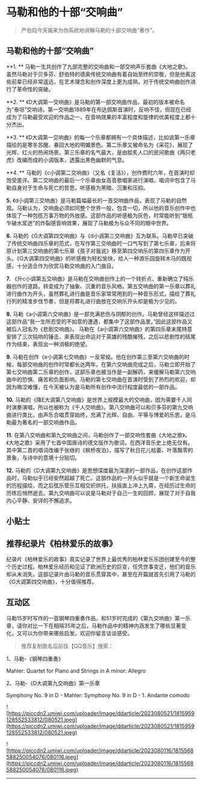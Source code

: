 # 马勒和他的十部“交响曲”

> 严伯钧今天我来为你系统地讲解马勒的十部交响曲“著作”。

## 马勒和他的十部“交响曲”

 **1. ** 马勒一生共创作了九部完整的交响曲和一部交响声乐套曲《大地之歌》。虽然马勒对于贝多芬、舒伯特的德奥传统交响曲有着自始至终的崇敬，但是他离这些前辈已经非常遥远，在艺术理念和创作深度上更为成熟，对于传统交响曲创作进行了革命性的突破。

 **2. ** 《D大调第一交响曲》是马勒的第一部交响曲作品，最初的版本被命名为“泰坦”交响诗。第一交响曲1889年在布达佩斯首演时，反响不佳，但现在已经成为了马勒最受欢迎的作品之一，在音响效果的丰富程度和旋律的优美程度上都十分杰出。

 **3. ** 《D大调第一交响曲》的每一个乐章都拥有一个具体描述，比如说第一乐章描绘的是寒冬苏醒、春回大地的明媚景色。第二乐章又被命名为《采花》，展现了光辉、红火的热闹场景。第三乐章的名气最大，是由脍炙人口的民间歌曲《两只老虎》改编而成的小调版本，透露出黑色幽默的气息。

 **4. ** 马勒的《c小调第二交响曲》（又名《复活》），创作费时六年，在首演时却饱受差评。第二交响曲的最后一个乐章由女高音歌唱家进行演唱，唱词中包含了马勒自身对于生命与死亡的哲思，听感极为黑暗、沉重和压抑。

 **5.** 《d小调第三交响曲》是马勒篇幅最长的一首交响曲作品，表现了马勒的自然观。马勒认为，交响曲必须如同整个世界一般，包含一切，所以他的音乐创作中也体现了一种包揽万事万物的外放感。这部作品的听感极为灰色，时常能听到“银瓶乍破水浆迸”的炸裂感音响效果，展现了马勒极为与众不同的眼中世界。

 **6.** 马勒的《G大调第四交响曲》与《d小调第三交响曲》互为联系。马勒早已突破了传统交响曲四乐章的范式，在写作第三交响曲时一口气写到了第七乐章，后来将原计划第三交响曲的第七乐章《孩子对我说》移至第四交响乐的第四乐章作为开头。《G大调第四交响曲》的听感极为轻松愉快，给人一种游乐园旋转木马的既视感，十分适合作为欣赏马勒交响曲的入门曲目。

 **7.** 《升c小调第五交响曲》是马勒在交响曲创作上的一个转折点，重新确立了纯乐器创作的道路，转变成为了抽象、沉重的音乐风格。第五交响曲的第一乐章以葬礼进行曲作为开头，虽然葬礼进行曲是音乐家常常用到的一种音乐形式，描绘了葬礼行列的精准步伐节奏，但是将葬礼进行曲放在交响乐开头却是极为少见的。

 **8.** 马勒《a小调第六交响曲》是一部充满悲伤与阴郁的创作。马勒曾经这样描述过这部作品“我一生所忍受的不如意的遭遇，都集中了这部作品里。”因此这部作品又被后人冠名为《悲剧交响曲》。 马勒在《a小调第六交响曲》的第四乐章末尾特意安排了三次钝响的锤击，来表现出命运对于英雄的残酷摧残，之后以悲剧性的结尾作为结束，表现出一种消极的绝望。

 **9.** 马勒在创作《e小调第七交响曲》一反常规。他在创作第三至第六交响曲的时候，每部交响曲的创作时常都长达两年。在第六交响曲完成之后，马勒立即开始了第七交响曲第二乐章的创作，这部乐章也被当作是一副解药，来缓解马勒第六交响曲中的恐惧、痛苦和负面影响。马勒的第七交响曲在首演时受到了热烈的欢迎，却因为晦涩难懂，在今天被认为是马勒所有创作中流行程度最低的一部作品。

 **10.** 马勒的《降E大调第八交响曲》是世界上规模最大的交响曲，因为需要千人同时演奏演唱，所以也被称为《千人交响曲》。第八交响曲可以和贝多芬的第九交响曲进行类比，由声乐合唱贯穿始终，充满了光辉、自由、平等与博爱的乐思，是马勒最为著名的一部交响曲作品。

 **11.** 在第八交响曲和第九交响曲之间，马勒创作了一部交响性套曲《大地之歌》。《大地之歌》采用了七首中国唐诗的德文版作为歌词，在西洋音乐史上绝无仅有。其中第二首的唱词改编于张继的《枫桥夜泊》，描写了秋日花儿枯萎、叶落飘零的景象，与诗中的意境十分贴切。

 **12.** 马勒的《D大调第九交响曲》是思想深度最为深邃的一部作品，在创作这部作品时，马勒似乎已经安然超越了死亡。这部作品的一开头似乎就是一个新生命诞生的历程描绘，而之后弦乐管乐互相交织烘托，扶摇直上冲上九霄，在经历过生命的历练后悄然逝去。第九交响曲可以说是马勒对于自己一生的回顾，展现了对于自我内心平静、安详的不懈追求。

## 小贴士

## 推荐纪录片《柏林爱乐的故事》

纪录片《柏林爱乐的故事》真实记录了世界上最优秀的柏林爱乐乐团创建至今的整个历史过程。柏林爱乐经历和见证了欧洲历史的巨变，任凭世事变迁，他们的音乐却从未消失。这部记录片由马勒的音乐贯穿其中，甚至在开篇就首先引用了马勒的《G大调第四交响曲》，十分值得推荐。

## 互动区

马勒15岁时写作的一首钢琴四重奏作品，和51岁时完成的《第九交响曲》第一乐章，请你对比一下在相隔35年之后，马勒作品中的精神内涵发生了哪些显著变化，又可以为你带来哪些启发。欢迎你留言谈谈感受。

> 推荐复制歌名后前往【QQ音乐】搜索：

1、马勒-《钢琴四重奏》

Mahler: Quartet for Piano and Strings in A minor: Allegro

2、马勒-《D大调第九交响曲》第一乐章

Symphony No. 9 in D - Mahler: Symphony No. 9 in D - 1. Andante comodo

![https://piccdn2.umiwi.com/uploader/image/ddarticle/2023080521/1815959128552533812/080521.jpeg](https://piccdn2.umiwi.com/uploader/image/ddarticle/2023080521/1815959128552533812/080521.jpeg)

![https://piccdn2.umiwi.com/uploader/image/ddarticle/2023080116/1815568588250054076/080116.jpeg](https://piccdn2.umiwi.com/uploader/image/ddarticle/2023080116/1815568588250054076/080116.jpeg)

---
